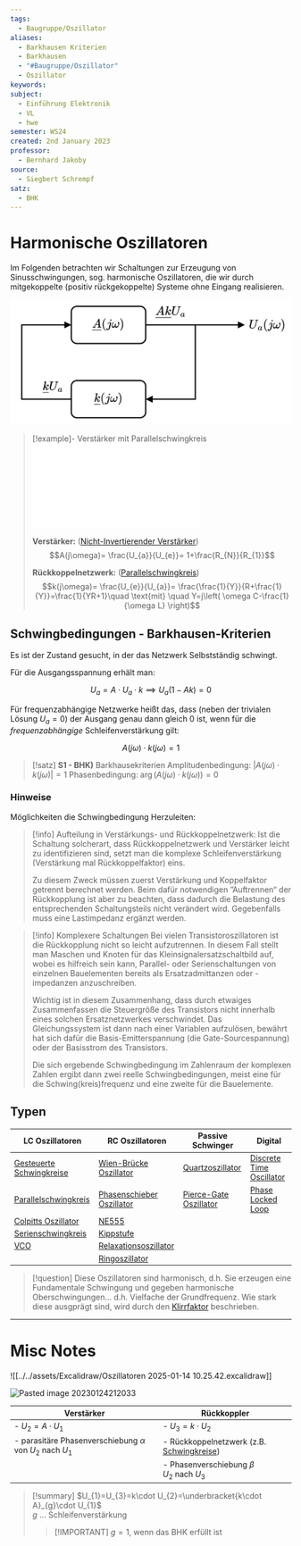 ```yaml
---
tags:
  - Baugruppe/Oszillator
aliases:
  - Barkhausen Kriterien
  - Barkhausen
  - "#Baugruppe/Oszillator"
  - Oszillator
keywords: 
subject:
  - Einführung Elektronik
  - VL
  - hwe
semester: WS24
created: 2nd January 2023
professor:
  - Bernhard Jakoby
source:
  - Siegbert Schrempf
satz:
  - BHK
---
```

 

# Harmonische Oszillatoren

Im Folgenden betrachten wir Schaltungen zur Erzeugung von Sinusschwingungen, sog. harmonische Oszillatoren, die wir durch mitgekoppelte (positiv rückgekoppelte) Systeme ohne Eingang realisieren.

![invert_dark|600](assets/RKNW.png)

>[!example]- Verstärker mit Parallelschwingkreis
> ![500](assets/Oszillatoren%202025-01-14%2010.38.37.excalidraw.md)
> 
> **Verstärker:** ([Nicht-Invertierender Verstärker](../OPV-Nicht-Invertierender%20Verstärker.md))
> $$A(j\omega)= \frac{U_{a}}{U_{e}}= 1+\frac{R_{N}}{R_{1}}$$
> 
> **Rückkoppelnetzwerk:** ([Parallelschwingkreis](Parallelschwingkreis.md))
> $$k(j\omega)= \frac{U_{e}}{U_{a}}= \frac{\frac{1}{Y}}{R+\frac{1}{Y}}=\frac{1}{YR+1}\quad \text{mit} \quad Y=j\left( \omega C-\frac{1}{\omega L} \right)$$

## Schwingbedingungen - Barkhausen-Kriterien

Es ist der Zustand gesucht, in der das Netzwerk Selbstständig schwingt. 

Für die Ausgangsspannung erhält man:

$$U_{a} = A \cdot U_{a} \cdot k \implies  U_{a}(1-Ak) = 0$$

Für frequenzabhängige Netzwerke heißt das, dass (neben der trivialen Lösung $U_{a}=0$) der Ausgang genau dann gleich 0 ist, wenn für die *frequenzabhängige* Schleifenverstärkung gilt:

$$A(j\omega) \cdot k(j\omega) = 1$$



> [!satz] **S1 - BHK)** Barkhausekriterien
> Amplitudenbedingung: $\lvert A(j\omega) \cdot k(j\omega) \rvert =1$
> Phasenbedingung: $\arg(A(j\omega) \cdot k(j\omega)) = 0$

### Hinweise

Möglichkeiten die Schwingbedingung Herzuleiten:

> [!info] Aufteilung in Verstärkungs- und Rückkoppelnetzwerk:
> Ist die Schaltung solcherart, dass Rückkoppelnetzwerk und Verstärker leicht zu identifizieren sind, setzt man die komplexe Schleifenverstärkung (Verstärkung mal Rückkoppelfaktor) eins.
> 
> Zu diesem Zweck müssen zuerst Verstärkung und Koppelfaktor getrennt berechnet werden. Beim dafür notwendigen ”Auftrennen“ der Rückkopplung ist aber zu beachten, dass dadurch die Belastung des entsprechenden Schaltungsteils nicht verändert wird. Gegebenfalls muss eine Lastimpedanz ergänzt werden.
> 

> [!info] Komplexere Schaltungen
> Bei vielen Transistoroszillatoren ist die Rückkopplung nicht so leicht aufzutrennen. In diesem Fall stellt man Maschen und Knoten für das Kleinsignalersatzschaltbild auf, wobei es hilfreich sein kann, Parallel- oder Serienschaltungen von einzelnen Bauelementen bereits als Ersatzadmittanzen oder -impedanzen anzuschreiben.
> 
> Wichtig ist in diesem Zusammenhang, dass durch etwaiges Zusammenfassen die Steuergröße des Transistors nicht innerhalb eines solchen Ersatznetzwerkes verschwindet. Das Gleichungssystem ist dann nach einer Variablen aufzulösen, bewährt hat sich dafür die Basis-Emitterspannung (die Gate-Sourcespannung) oder der Basisstrom des Transistors.
> 
> Die sich ergebende Schwingbedingung im Zahlenraum der komplexen Zahlen ergibt dann zwei reelle Schwingbedingungen, meist eine für die Schwing(kreis)frequenz und eine zweite für die Bauelemente.

## Typen

| LC Oszillatoren                                  | RC Oszillatoren                                             | Passive Schwinger                                     | Digital                                                     |
| ------------------------------------------------ | ----------------------------------------------------------- | ----------------------------------------------------- | ----------------------------------------------------------- |
| [Gesteuerte Schwingkreise](LC%20Oszillatoren.md) | [Wien-Brücke Oszillator](Wien-Brücke%20Oszillator.md)       | [Quartzoszillator](Quartzoszillator.md)                 | [Discrete Time Oscillator](Discrete%20Time%20Oscillator.md) |
| [Parallelschwingkreis](Parallelschwingkreis.md)  | [Phasenschieber Oszillator](Phasenschieber%20Oszillator.md) | [Pierce-Gate Oszillator](Pierce-Gate%20Oszillator.md) | [Phase Locked Loop](Phase%20Locked%20Loop.md)               |
| [Colpitts Oszillator](Colpitts%20Oszillator.md)  | [NE555](NE555.md)                                           |                                                       |                                                             |
| [Serienschwingkreis](Serienschwingkreis.md)      | [Kippstufe](Kippstufe.md)                                   |                                                       |                                                             |
| [VCO](Voltage%20Controlled%20Oscillator.md)      | [Relaxationsoszillator](Relaxationsoszillator.md)           |                                                       |                                                             |
|                                                  | [Ringoszillator](Ringoszillator.md)                         |                                                       |                                                             |

> [!question] Diese Oszillatoren sind harmonisch, d.h. Sie erzeugen eine Fundamentale Schwingung und gegeben harmonische Oberschwingungen...
> d.h. Vielfache der Grundfrequenz. Wie stark diese ausgprägt sind, wird durch den [Klirrfaktor](Klirrfaktor.md) beschrieben.

---

# Misc Notes

![[../../assets/Excalidraw/Oszillatoren 2025-01-14 10.25.42.excalidraw]]


![Pasted image 20230124212033](assets/Pasted%20image%2020230124212033.png)

| Verstärker                                                        | Rückkoppler                                            |
| ----------------------------------------------------------------- | ------------------------------------------------------ |
| - $U_{2}=A\cdot U_{1}$                                            | - $U_{3}= k\cdot U_{2}$                                |
| - parasitäre Phasenverschiebung $\alpha$ von $U_{2}$ nach $U_{1}$ | - Rückkoppelnetzwerk (z.B. [Schwingkreise](../../Physik/Schwingkreise.md))          |
|                                                                   | - Phasenverschiebung $\beta$ <br> $U_{2}$ nach $U_{3}$ |

>[!summary] $U_{1}=U_{3}=k\cdot U_{2}=\underbracket{k\cdot A}_{g}\cdot U_{1}$  
> $g$ … Schleifenverstärkung
>
> >[!IMPORTANT] $g=1$, wenn das BHK erfüllt ist

